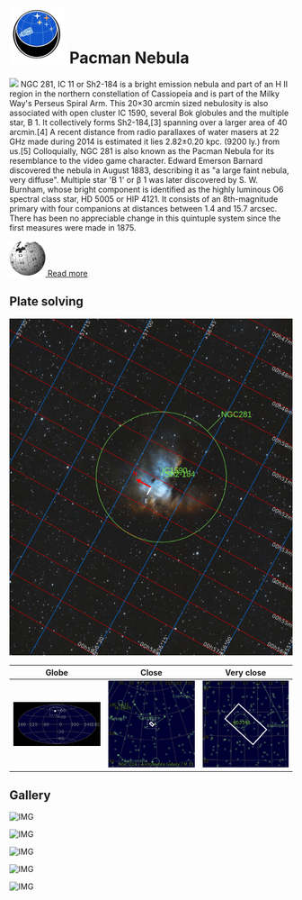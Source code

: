 # ![](..//Imaging//Common/pyl-tiny.png) Pacman Nebula
![](..//Imaging//JPEG/Pacman_Nebula+00+co.jpg)
NGC 281, IC 11 or Sh2-184 is a bright emission nebula and part of an H II region in the northern constellation of Cassiopeia and is part of the Milky Way's Perseus Spiral Arm. This 20×30 arcmin sized nebulosity is also associated with open cluster IC 1590, several Bok globules and the multiple star, B 1. It collectively forms Sh2-184,[3] spanning over a larger area of 40 arcmin.[4] A recent distance from radio parallaxes of water masers at 22 GHz made during 2014 is estimated it lies 2.82±0.20 kpc. (9200 ly.) from us.[5] Colloquially, NGC 281 is also known as the Pacman Nebula for its resemblance to the video game character. Edward Emerson Barnard discovered the nebula in August 1883, describing it as "a large faint nebula, very diffuse". Multiple star 'B 1' or β 1 was later discovered by S. W. Burnham, whose bright component is identified as the highly luminous O6 spectral class star, HD 5005 or HIP 4121. It consists of an 8th-magnitude primary with four companions at distances between 1.4 and 15.7 arcsec. There has been no appreciable change in this quintuple system since the first measures were made in 1875.

[![](..//Imaging//Common/Wikipedia.png) Read more](https://en.wikipedia.org/wiki/NGC_281)
## Plate solving 


![IMG](..//Imaging//HD/Pacman_Nebula_Annotated.jpg)


| Globe | Close | Very close |
| ----- | ----- | ----- |
|![IMG](..//Imaging//HD/Pacman_Nebula_Globe.jpg) |![IMG](..//Imaging//HD/Pacman_Nebula_Close.jpg) |![IMG](..//Imaging//HD/Pacman_Nebula_Closer.jpg) |

## Gallery
![IMG](..//Imaging//JPEG/Pacman_Nebula+00+co.jpg) 

![IMG](..//Imaging//JPEG/Pacman_Nebula+01+co.jpg) 

![IMG](..//Imaging//JPEG/Pacman_Nebula+02+co.jpg) 

![IMG](..//Imaging//JPEG/Pacman_Nebula+03+co.jpg) 

![IMG](..//Imaging//JPEG/Pacman_Nebula+00+bg.jpg)
